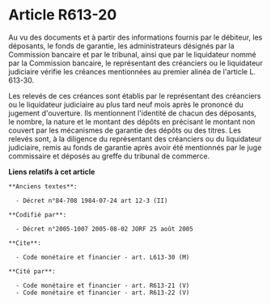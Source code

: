 # Article R613-20

Au vu des documents et à partir des informations fournis par le débiteur, les déposants, le fonds de garantie, les
administrateurs désignés par la Commission bancaire et par le tribunal, ainsi que par le liquidateur nommé par la Commission
bancaire, le représentant des créanciers ou le liquidateur judiciaire vérifie les créances mentionnées au premier alinéa de
l'article L. 613-30.

Les relevés de ces créances sont établis par le représentant des créanciers ou le liquidateur judiciaire au plus tard neuf
mois après le prononcé du jugement d'ouverture. Ils mentionnent l'identité de chacun des déposants, le nombre, la nature et
le montant des dépôts en précisant le montant non couvert par les mécanismes de garantie des dépôts ou des titres. Les
relevés sont, à la diligence du représentant des créanciers ou du liquidateur judiciaire, remis au fonds de garantie après
avoir été mentionnés par le juge commissaire et déposés au greffe du tribunal de commerce.

**Liens relatifs à cet article**

	**Anciens textes**:

	  - Décret n°84-708 1984-07-24 art 12-3 (II)

	**Codifié par**:

	  - Décret n°2005-1007 2005-08-02 JORF 25 août 2005

	**Cite**:

	  - Code monétaire et financier - art. L613-30 (M)

	**Cité par**:

	  - Code monétaire et financier - art. R613-21 (V)
	  - Code monétaire et financier - art. R613-22 (V)
